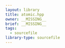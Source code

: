 ```yaml
---
layout: library
title: atomic.hpp
owner: __MISSING__
brief: __MISSING__
tags:
  - sourcefile
library-type: sourcefile
---
```

